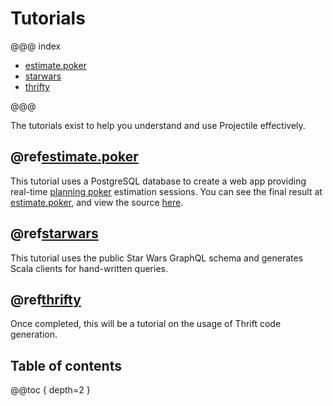 # Tutorials

@@@ index

* [estimate.poker](poker/index.md)
* [starwars](starwars/index.md)
* [thrifty](thrifty/index.md)

@@@

The tutorials exist to help you understand and use Projectile effectively.


## @ref[estimate.poker](poker/index.md)

This tutorial uses a PostgreSQL database to create a web app providing real-time [planning poker](https://en.wikipedia.org/wiki/Planning_poker) estimation sessions. 
You can see the final result at [estimate.poker](https://estimate.poker), and view the source [here](https://github.com/KyleU/estimate).


## @ref[starwars](starwars/index.md)

This tutorial uses the public Star Wars GraphQL schema and generates Scala clients for hand-written queries.


## @ref[thrifty](thrifty/index.md)

Once completed, this will be a tutorial on the usage of Thrift code generation.


## Table of contents

@@toc { depth=2 }

